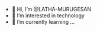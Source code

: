 - 👋 Hi, I’m @LATHA-MURUGESAN
- 👀 I’m interested in technology 
- 🌱 I’m currently learning ...


<!---
LATHA-MURUGESAN/LATHA-MURUGESAN is a ✨ special ✨ repository because its `README.md` (this file) appears on your GitHub profile.
You can click the Preview link to take a look at your changes.
--->
